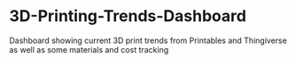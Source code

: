 # 3D-Printing-Trends-Dashboard
Dashboard showing current 3D print trends from Printables and Thingiverse as well as some materials and cost tracking
